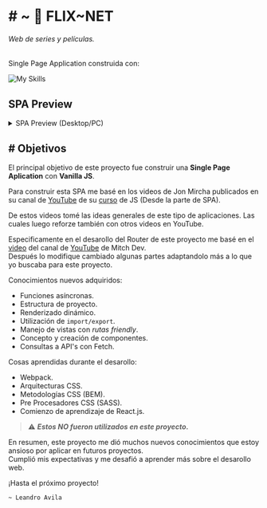 # # ~ 🎥 FLIX~NET

###### _*Web de series y películas.*_   

Single Page Application construida con:

![My Skills](https://skillicons.dev/icons?i=html,css,js)

## SPA Preview 
<details>
  <summary>SPA Preview (Desktop/PC)</summary>
  
![App Screenshot](/index.png)
  
</details>



## # Objetivos

El principal objetivo de este proyecto fue construir una **Single Page Aplication** con **Vanilla JS**.  

Para construir esta SPA me basé en los videos de Jon Mircha publicados en su canal de [YouTube](https://www.youtube.com/c/jonmircha) de su [curso](https://www.youtube.com/watch?v=5ukeeimOFLU&t=1636s) de JS (Desde la parte de SPA).  

De estos videos tomé las ideas generales de este tipo de aplicaciones. Las cuales luego reforze también con otros videos en YouTube.   

 Especificamente en el desarollo del Router de este proyecto me basé en el [video]((https://www.youtube.com/channel/UC6pFfiYWbtNkU-u2ZXUfzZw)) del canal de [YouTube](https://youtu.be/ZleShIpv5zQ) de Mitch Dev.  
 Después lo modifique cambiado algunas partes adaptandolo más a lo que yo buscaba para este proyecto.

Conocimientos nuevos adquiridos:
- Funciones asíncronas.
- Estructura de proyecto.
- Renderizado dinámico.
- Utilización de `import/export`.
- Manejo de vistas con _rutas friendly_.
- Concepto y creación de componentes.
- Consultas a API's con Fetch.


Cosas aprendidas durante el desarollo:

- Webpack.
- Arquitecturas CSS.
- Metodologías CSS (BEM).
- Pre Procesadores CSS (SASS).
- Comienzo de aprendizaje de React.js.

> ⚠️ _**Estos NO fueron utilizados en este proyecto.**_ 


En resumen, este proyecto me dió muchos nuevos conocimientos que estoy ansioso por aplicar en futuros proyectos.  
Cumplió mis expectativas y me desafió a aprender más sobre el desarollo web.

¡Hasta el próximo proyecto!  

`~ Leandro Avila`




